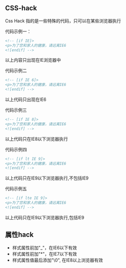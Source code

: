 CSS-hack
-----

Css Hack 指的是一些特殊的代码，只可以在某些浏览器执行

代码示例一：

~~~html
<!-- [if IE]>
<p>为了您和家人的健康，请远离IE6
<![endif] -->
~~~

以上内容只出现在IE浏览器中

代码示例二
~~~html
<!-- [if IE 6]>
<p>为了您和家人的健康，请远离IE6
<![endif] -->
~~~
以上代码只出现在IE6

代码示例三
~~~html
<!-- [if IE 8]>
<p>为了您和家人的健康，请远离IE6
<![endif] -->
~~~
以上代码只在IE8以下浏览器执行

代码示例四
~~~html
<!-- [if lt IE 9]>
<p>为了您和家人的健康，请远离IE6
<![endif] -->
~~~
以上代码只在IE9以下浏览器执行,不包括IE9

代码示例五
~~~html
<!-- [if lte IE 9]>
<p>为了您和家人的健康，请远离IE6
<![endif] -->
~~~
以上代码只在IE9以下浏览器执行,包括IE9


## 属性hack
 - 样式属性前加"_"，在IE6以下有效
 - 样式属性前加"*"，在IE7以下有效
 - 样式属性值最后添加"\0", 在IE8以上浏览器有效